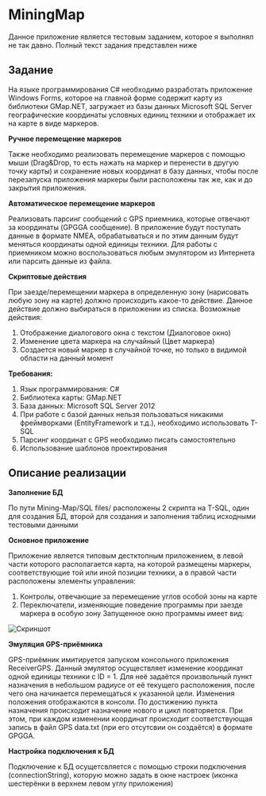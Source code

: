 # MiningMap
Данное приложение является тестовым заданием, которое я выполнял не так давно. Полный текст задания представлен ниже

## Задание
На языке программирования C# необходимо разработать приложение Windows Forms, которое на главной форме содержит карту из библиотеки GMap.NET, загружает из базы данных Microsoft SQL Server географические координаты условных единиц техники и отображает их на карте в виде маркеров.

**Ручное перемещение маркеров**

Также необходимо реализовать перемещение маркеров с помощью мыши (Drag&Drop, то есть нажать на маркер и перенести в другую точку карты) и сохранение новых координат в базу данных, чтобы после перезапуска приложения маркеры были расположены так же, как и до закрытия приложения.

**Автоматическое перемещение маркеров**

Реализовать парсинг сообщений с GPS приемника, которые отвечают за координаты (GPGGA сообщение). В приложение будут поступать данные в формате NMEA, обрабатываться и по этим данным будут меняться координаты одной единицы техники.
Для работы с приемником можно воспользоваться любым эмулятором из Интернета или парсить данные из файла.

**Скриптовые действия**

При заезде/перемещении маркера в определенную зону (нарисовать любую зону на карте) должно происходить какое-то действие. Данное действие должно выбираться в приложении из списка. Возможные действия:
1) Отображение диалогового окна с текстом (Диалоговое окно)
2) Изменение цвета маркера на случайный (Цвет маркера)
3) Создается новый маркер в случайной точке, но только в видимой области на данный момент

**Требования:**

1) Язык программирования: C#
2) Библиотека карты: GMap.NET
3) База данных: Microsoft SQL Server 2012
4) При работе с базой данных нельзя пользоваться никакими фреймворками (EntityFramework и т.д.), необходимо использовать T-SQL
5) Парсинг координат с GPS необходимо писать самостоятельно
6) Использование шаблонов проектирования

## Описание реализации
**Заполнение БД**

По пути Mining-Map/SQL files/ расположены 2 скрипта на T-SQL, один для создания БД, второй для создания и заполнения таблиц исходными тестовыми данными

**Основное приложение**

Приложение является типовым дестктопным приложением, в левой части которого располагается карта, на которой размещены маркеры, соответствующие той или иной позиции техники, а в правой части расположены элементы управления:
1) Контролы, отвечающие за перемещение углов особой зоны на карте
2) Переключатели, изменяющие поведение программы при заезде маркера в особую зону
Запущенное окно программы имеет вид:

![Скриншот](https://user-images.githubusercontent.com/35272981/230737860-7d1ff93b-8fb0-4f75-8593-149981f635cd.png)

**Эмуляция GPS-приёмника**

GPS-приёмник имитируется запуском консольного приложения ReceiverGPS. Данный эмулятор осуществляет изменение координат одной единицы техники с ID = 1. Для неё задаётся произвольный пункт назначения в небольшом радиусе от её текущего расположения, после чего она начинается перемещаться к указанной цели. Изменения положения отображаются в консоли. По достижению пункта назначения происходит назначение нового и цикл повторяется. 
При этом, при каждом изменении координат происходит соответствующая запись в файл GPS data.txt (при его отсутсвии он создаётся) в формате GPGGA.

**Настройка подключения к БД**

Подключение к БД осущетсвляется с помощью строки подключения (connectionString), которую можно задать в окне настроек (иконка шестерёнки в верхнем левом углу приложения)
